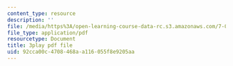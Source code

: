 ```yaml
---
content_type: resource
description: ''
file: /media/https%3A/open-learning-course-data-rc.s3.amazonaws.com/7-016-introductory-biology-fall-2018/92cca00c4708468aa116055f8e9205aa_6rOvXGoXoJc.pdf
file_type: application/pdf
resourcetype: Document
title: 3play pdf file
uid: 92cca00c-4708-468a-a116-055f8e9205aa
---
```

